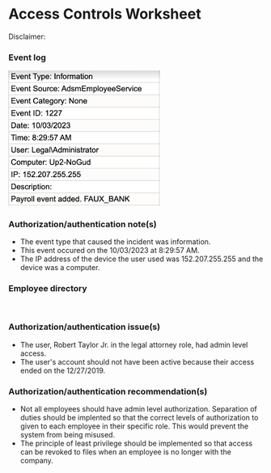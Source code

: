 # Access Controls Worksheet

Disclaimer:

### Event log

<img src="https://github.com/melaniedaniel7/Improve-authentication-authorization-and-accounting-for-a-small-business/blob/a3322db8f51f9717bac93be824f0f02fb83d4a00/Screenshot%202024-10-25%20at%2013.04.06.png" width="300" />

### Authorization/authentication note(s)
- The event type that caused the incident was information.
- This event occured on the 10/03/2023 at 8:29:57 AM.
- The IP address of the device the user used was 152.207.255.255 and the device was a computer.

### Employee directory

<img src="" width="600" />

### Authorization/authentication issue(s)
- The user, Robert Taylor Jr.	in the legal attorney role, had admin level access.
- The user's account should not have been active because their access ended on the 12/27/2019.

### Authorization/authentication recommendation(s)
- Not all employees should have admin level authorization. Separation of duties should be implented so that the correct levels of authorization to given to each employee in their specific role. This would prevent the system from being misused.
- The principle of least privilege should be implemented so that access can be revoked to files when an employee is no longer with the company.
